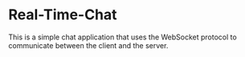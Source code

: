# Real-Time-Chat
This is a simple chat application that uses the WebSocket protocol to communicate between the client and the server.